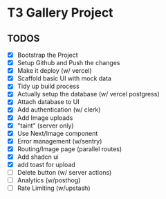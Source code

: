 # T3 Gallery Project

## TODOS

- [x] Bootstrap the Project
- [x] Setup Github and Push the changes
- [x] Make it deploy (w/ vercel)
- [x] Scaffold basic UI with mock data
- [x] Tidy up build process
- [x] Actually setup the database (w/ vercel postgress)
- [x] Attach database to UI
- [x] Add authentication (w/ clerk)
- [x] Add Image uploads
- [x] "taint" (server only)
- [x] Use Next/Image component
- [x] Error management (w/sentry)
- [x] Routing/Image page (parallel routes)
- [x] Add shadcn ui
- [x] add toast for upload
- [ ] Delete button (w/ server actions)
- [ ] Analytics (w/posthog)
- [ ] Rate Limiting (w/upstash)
